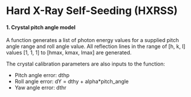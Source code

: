 # Hard X-Ray Self-Seeding (HXRSS)

#### 1. Crystal pitch angle model
A function generates a list of photon energy values for a supplied pitch angle range and roll angle value. All reflection lines in the range of [h, k, l]
values [1, 1, 1] to [hmax, kmax, lmax] are generated.

The crystal calibration parameters are also inputs to the function:
* Pitch angle error: dthp
* Roll angle error: dY = dthy + alpha*pitch_angle
* Yaw angle error: dthr
